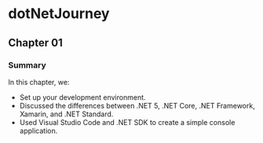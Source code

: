 # dotNetJourney

## Chapter 01

### Summary

In this chapter, we:

- Set up your development environment.
- Discussed the differences between .NET 5, .NET Core, .NET Framework, Xamarin, and .NET Standard.
- Used Visual Studio Code and .NET SDK to create a simple console application.

